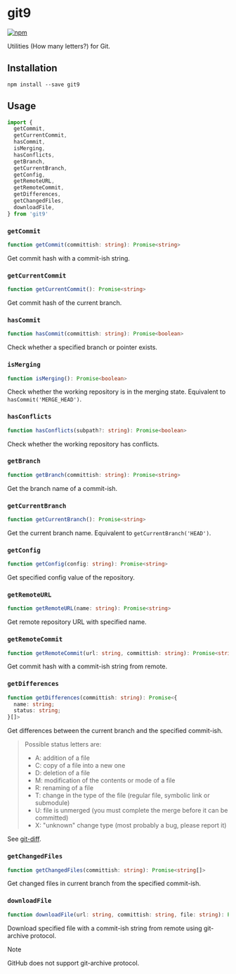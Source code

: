 # git9

[![npm](https://img.shields.io/npm/v/git9.svg)](https://www.npmjs.com/package/git9)

Utilities (How many letters?) for Git.

## Installation

```shell
npm install --save git9
```

## Usage

```js
import {
  getCommit,
  getCurrentCommit,
  hasCommit,
  isMerging,
  hasConflicts,
  getBranch,
  getCurrentBranch,
  getConfig,
  getRemoteURL,
  getRemoteCommit,
  getDifferences,
  getChangedFiles,
  downloadFile,
} from 'git9'
```

### `getCommit`

```ts
function getCommit(committish: string): Promise<string>
```

Get commit hash with a commit-ish string.

### `getCurrentCommit`

```ts
function getCurrentCommit(): Promise<string>
```

Get commit hash of the current branch.

### `hasCommit`

```ts
function hasCommit(committish: string): Promise<boolean>
```

Check whether a specified branch or pointer exists.

### `isMerging`

```ts
function isMerging(): Promise<boolean>
```

Check whether the working repository is in the merging state. Equivalent to `hasCommit('MERGE_HEAD')`.

### `hasConflicts`

```ts
function hasConflicts(subpath?: string): Promise<boolean>
```

Check whether the working repository has conflicts.

### `getBranch`

```ts
function getBranch(committish: string): Promise<string>
```

Get the branch name of a commit-ish.

### `getCurrentBranch`

```ts
function getCurrentBranch(): Promise<string>
```

Get the current branch name. Equivalent to `getCurrentBranch('HEAD')`.

### `getConfig`

```ts
function getConfig(config: string): Promise<string>
```

Get specified config value of the repository.

### `getRemoteURL`

```ts
function getRemoteURL(name: string): Promise<string>
```

Get remote repository URL with specified name.

### `getRemoteCommit`

```ts
function getRemoteCommit(url: string, committish: string): Promise<string>
```

Get commit hash with a commit-ish string from remote.

### `getDifferences`

```ts
function getDifferences(committish: string): Promise<{
  name: string;
  status: string;
}[]>
```

Get differences between the current branch and the specified commit-ish.

> Possible status letters are:
> - A: addition of a file
> - C: copy of a file into a new one
> - D: deletion of a file
> - M: modification of the contents or mode of a file
> - R: renaming of a file
> - T: change in the type of the file (regular file, symbolic link or submodule)
> - U: file is unmerged (you must complete the merge before it can be committed)
> - X: "unknown" change type (most probably a bug, please report it)

See [git-diff](https://git-scm.com/docs/git-diff).

### `getChangedFiles`

```ts
function getChangedFiles(committish: string): Promise<string[]>
```

Get changed files in current branch from the specified commit-ish.

### `downloadFile`

```ts
function downloadFile(url: string, committish: string, file: string): Promise<string>
```

Download specified file with a commit-ish string from remote using git-archive protocol.

> [!NOTE]
> GitHub does not support git-archive protocol.
